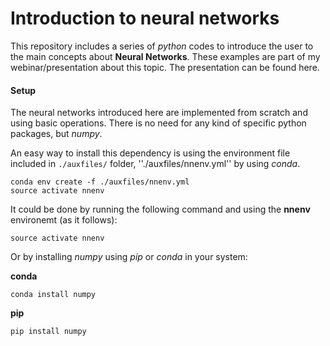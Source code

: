 # Introduction to neural networks

This repository includes a series of *python* codes to introduce the user to the main concepts about **Neural Networks**.
These examples are part of my webinar/presentation about this topic. The presentation can be found here.

#### Setup
The neural networks introduced here are implemented from scratch and using basic operations. There is no need for any kind of specific python packages, but *numpy*.

An easy way to install this dependency is using the environment file included in ``./auxfiles/`` folder, ''./auxfiles/nnenv.yml'' by using *conda*.

```
conda env create -f ./auxfiles/nnenv.yml
source activate nnenv
```

It could be done by running the following command and using the **nnenv** environemt (as it follows):
```
source activate nnenv
```

Or by installing  *numpy* using *pip* or *conda* in your system:

**conda**
```
conda install numpy
```
**pip**
```
pip install numpy
```


